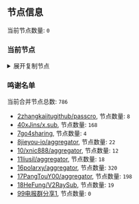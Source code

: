 
## 节点信息
当前节点数量: `0`
### 当前节点
<details>
  <summary>展开复制节点</summary>

    

</details>

### 鸣谢名单
当前合并节点总数: `786`
- [2zhangkaiitugithub/passcro](https://github.com/zhangkaiitugithub/passcro), 节点数量: `8`
- [40xJins/x.sub](https://github.com/0xJins/x.sub), 节点数量: `168`
- [7go4sharing](https://github.com/go4sharing), 节点数量: `4`
- [8jieyou-io/aggregator](https://github.com/jieyou-io/aggregator), 节点数量: `22`
- [10/xnic888/aggregator](https://github.com/xnic888/aggregator), 节点数量: `12`
- [11liusil/aggregator](https://github.com/liusil/aggregator), 节点数量: `18`
- [16polarxy/aggregator](https://github.com/polarxy/aggregator), 节点数量: `320`
- [17PangTouY00/aggregator](https://github.com/PangTouY00/aggregator), 节点数量: `198`
- [18HeFung/V2RaySub](https://github.com/HeFung/V2RaySub), 节点数量: `19`
- [99电报群分享1](https://github.com/cdddbc/getAirport), 节点数量: `0`



